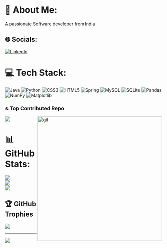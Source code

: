 # 💫 About Me:
A passionate Software developer from India<br>


## 🌐 Socials:
[![LinkedIn](https://img.shields.io/badge/LinkedIn-%230077B5.svg?logo=linkedin&logoColor=white)](https://linkedin.com/in/siddharthchauhan038) 

# 💻 Tech Stack:
![Java](https://img.shields.io/badge/java-%23ED8B00.svg?style=for-the-badge&logo=openjdk&logoColor=white) ![Python](https://img.shields.io/badge/python-3670A0?style=for-the-badge&logo=python&logoColor=ffdd54) ![CSS3](https://img.shields.io/badge/css3-%231572B6.svg?style=for-the-badge&logo=css3&logoColor=white) ![HTML5](https://img.shields.io/badge/html5-%23E34F26.svg?style=for-the-badge&logo=html5&logoColor=white) ![Spring](https://img.shields.io/badge/spring-%236DB33F.svg?style=for-the-badge&logo=spring&logoColor=white) ![MySQL](https://img.shields.io/badge/mysql-%2300000f.svg?style=for-the-badge&logo=mysql&logoColor=white) ![SQLite](https://img.shields.io/badge/sqlite-%2307405e.svg?style=for-the-badge&logo=sqlite&logoColor=white) ![Pandas](https://img.shields.io/badge/pandas-%23150458.svg?style=for-the-badge&logo=pandas&logoColor=white) ![NumPy](https://img.shields.io/badge/numpy-%23013243.svg?style=for-the-badge&logo=numpy&logoColor=white) ![Matplotlib](https://img.shields.io/badge/Matplotlib-%23ffffff.svg?style=for-the-badge&logo=Matplotlib&logoColor=black)

### 🔝 Top Contributed Repo
![](https://github-contributor-stats.vercel.app/api?username=Siddharth038&limit=5&theme=dark&combine_all_yearly_contributions=true)
<img align="right" src="https://github.com/Siddharth038/Siddharth038/assets/144778638/1c859025-86a2-4b8b-bed6-8e64f62b5186" alt="gif" width="400">



# 📊 GitHub Stats:
![](https://github-readme-stats.vercel.app/api?username=Siddharth038&theme=dark&hide_border=false&include_all_commits=false&count_private=false)<br/>
![](https://github-readme-streak-stats.herokuapp.com/?user=Siddharth038&theme=dark&hide_border=false)<br/>
![](https://github-readme-stats.vercel.app/api/top-langs/?username=Siddharth038&theme=dark&hide_border=false&include_all_commits=false&count_private=false&layout=compact)

## 🏆 GitHub Trophies
![](https://github-profile-trophy.vercel.app/?username=Siddharth038&theme=radical&no-frame=false&no-bg=true&margin-w=4)


---
[![](https://visitcount.itsvg.in/api?id=Siddharth038&icon=0&color=0)](https://visitcount.itsvg.in)

<!-- Proudly created with GPRM ( https://gprm.itsvg.in ) -->
